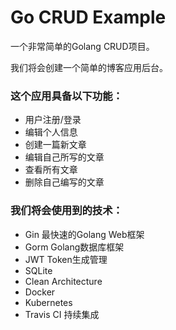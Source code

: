 # Go CRUD Example

一个非常简单的Golang CRUD项目。

我们将会创建一个简单的博客应用后台。

### 这个应用具备以下功能：

- 用户注册/登录
- 编辑个人信息
- 创建一篇新文章
- 编辑自己所写的文章
- 查看所有文章
- 删除自己编写的文章

### 我们将会使用到的技术：

- Gin   最快速的Golang Web框架
- Gorm  Golang数据库框架
- JWT   Token生成管理
- SQLite
- Clean Architecture
- Docker
- Kubernetes
- Travis CI 持续集成
